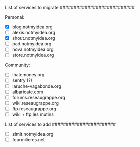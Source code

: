 List of services to migrate
###########################

Personal:

* [x] blog.notmyidea.org
* [ ] alexis.notmyidea.org
* [x] shout.notmyidea.org
* [ ] pad.notmyidea.org
* [ ] nova.notmyidea.org
* [ ] store.notmyidea.org

Community:

* [ ] ihatemoney.org
* [ ] sentry (?)
* [ ] laruche-vagabonde.org
* [ ] albaricate.com
* [ ] forums.reseaugrappe.org
* [ ] wiki.reseaugrappe.org
* [ ] ftp.reseaugrappe.org
* [ ] wiki + ftp les mutins

List of services to add
#######################

* [ ] zimit.notmyidea.org
* [ ] fourmilieres.net
